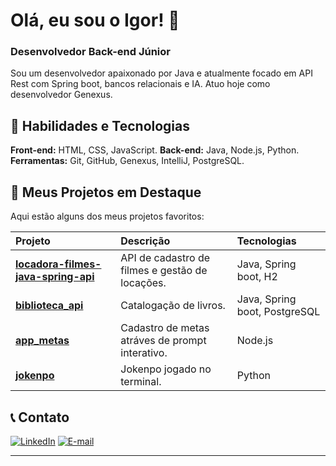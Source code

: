 # Olá, eu sou o Igor! 👋

### Desenvolvedor Back-end Júnior 

Sou um desenvolvedor apaixonado por Java e atualmente focado em API Rest com Spring boot, bancos relacionais e IA. Atuo hoje como desenvolvedor Genexus.

## 🚀 Habilidades e Tecnologias
**Front-end:** HTML, CSS, JavaScript.
**Back-end:** Java, Node.js, Python.
**Ferramentas:** Git, GitHub, Genexus, IntelliJ, PostgreSQL.

## 📂 Meus Projetos em Destaque
Aqui estão alguns dos meus projetos favoritos:

| Projeto | Descrição | Tecnologias |
| :--- | :--- | :--- |
| **[locadora-filmes-java-spring-api](https://github.com/IgorPintoS/locadora-filmes-java-spring-api)** | API de cadastro de filmes e gestão de locações. | Java, Spring boot, H2 |
| **[biblioteca_api](https://github.com/IgorPintoS/biblioteca_api)** | Catalogação de livros. | Java, Spring boot, PostgreSQL |
| **[app_metas](https://github.com/IgorPintoS/app_metas)** | Cadastro de metas atráves de prompt interativo. | Node.js |
| **[jokenpo](https://github.com/IgorPintoS/jokenpo)** | Jokenpo jogado no terminal. | Python |

## 📞 Contato
[![LinkedIn](https://img.shields.io/badge/LinkedIn-0077B5?style=for-the-badge&logo=linkedin&logoColor=white)](www.linkedin.com/in/igor-pinto-756246275)
[![E-mail](https://img.shields.io/badge/Gmail-D14836?style=for-the-badge&logo=gmail&logoColor=white)](mailto:igorpintosantos05@gmail.com)

---
